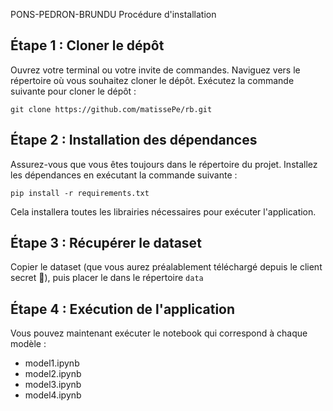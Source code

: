 PONS-PEDRON-BRUNDU
Procédure d'installation

## Étape 1 : Cloner le dépôt

Ouvrez votre terminal ou votre invite de commandes.
Naviguez vers le répertoire où vous souhaitez cloner le dépôt.
Exécutez la commande suivante pour cloner le dépôt :

`git clone https://github.com/matissePe/rb.git`

## Étape 2 : Installation des dépendances

Assurez-vous que vous êtes toujours dans le répertoire du projet.
Installez les dépendances en exécutant la commande suivante :

`pip install -r requirements.txt`

Cela installera toutes les librairies nécessaires pour exécuter l'application.

## Étape 3 : Récupérer le dataset

Copier le dataset (que vous aurez préalablement téléchargé depuis le client secret 👀), puis placer le dans le répertoire `data`

## Étape 4 : Exécution de l'application

Vous pouvez maintenant exécuter le notebook qui correspond à chaque modèle :
- model1.ipynb
- model2.ipynb
- model3.ipynb
- model4.ipynb

